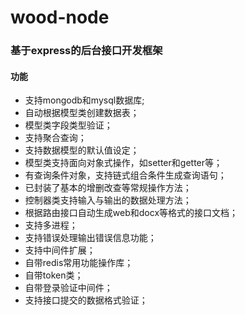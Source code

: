 # wood-node
### 基于express的后台接口开发框架

#### 功能

- 支持mongodb和mysql数据库;
- 自动根据模型类创建数据表；
- 模型类字段类型验证；
- 支持聚合查询；
- 支持数据模型的默认值设定；
- 模型类支持面向对象式操作，如setter和getter等；
- 有查询条件对象，支持链式组合条件生成查询语句；
- 已封装了基本的增删改查等常规操作方法；
- 控制器类支持输入与输出的数据处理方法；
- 根据路由接口自动生成web和docx等格式的接口文档；
- 支持多进程；
- 支持错误处理输出错误信息功能；
- 支持中间件扩展；
- 自带redis常用功能操作库；
- 自带token类；
- 自带登录验证中间件；
- 支持接口提交的数据格式验证；
